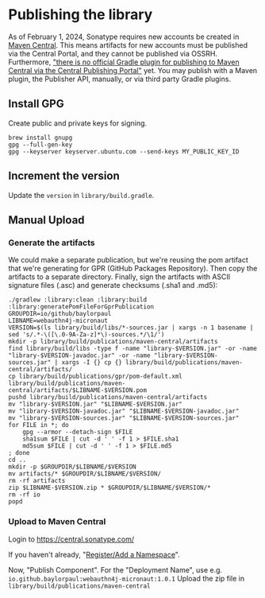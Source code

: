 # Publishing the library

As of February 1, 2024, Sonatype requires new accounts be created in [Maven Central](https://central.sonatype.com).
This means artifacts for new accounts must be published via the Central Portal, and they cannot be published via OSSRH.
Furthermore, ["there is no official Gradle plugin for publishing to Maven Central via the Central Publishing Portal"](https://central.sonatype.org/publish/publish-portal-gradle/)
yet. You may publish with a Maven plugin, the Publisher API, manually, or via third party Gradle plugins.

## Install GPG

Create public and private keys for signing.

	brew install gnupg
	gpg --full-gen-key
	gpg --keyserver keyserver.ubuntu.com --send-keys MY_PUBLIC_KEY_ID

## Increment the version

Update the `version` in `library/build.gradle`.

## Manual Upload

### Generate the artifacts

We could make a separate publication, but we're reusing the pom artifact that we're generating for GPR (GitHub Packages Repository).
Then copy the artifacts to a separate directory.
Finally, sign the artifacts with ASCII signature files (.asc) and generate checksums (.sha1 and .md5):

	./gradlew :library:clean :library:build :library:generatePomFileForGprPublication
	GROUPDIR=io/github/baylorpaul
	LIBNAME=webauthn4j-micronaut
	VERSION=$(ls library/build/libs/*-sources.jar | xargs -n 1 basename | sed 's/.*-\([\.0-9A-Za-z]*\)-sources.*/\1/')
	mkdir -p library/build/publications/maven-central/artifacts
	find library/build/libs -type f -name "library-$VERSION.jar" -or -name "library-$VERSION-javadoc.jar" -or -name "library-$VERSION-sources.jar" | xargs -I {} cp {} library/build/publications/maven-central/artifacts/
	cp library/build/publications/gpr/pom-default.xml library/build/publications/maven-central/artifacts/$LIBNAME-$VERSION.pom
	pushd library/build/publications/maven-central/artifacts
	mv "library-$VERSION.jar" "$LIBNAME-$VERSION.jar"
	mv "library-$VERSION-javadoc.jar" "$LIBNAME-$VERSION-javadoc.jar"
	mv "library-$VERSION-sources.jar" "$LIBNAME-$VERSION-sources.jar"
	for FILE in *; do
		gpg --armor --detach-sign $FILE
		sha1sum $FILE | cut -d ' ' -f 1 > $FILE.sha1
		md5sum $FILE | cut -d ' ' -f 1 > $FILE.md5
	; done
	cd ..
	mkdir -p $GROUPDIR/$LIBNAME/$VERSION
	mv artifacts/* $GROUPDIR/$LIBNAME/$VERSION/
	rm -rf artifacts
	zip $LIBNAME-$VERSION.zip * $GROUPDIR/$LIBNAME/$VERSION/*
	rm -rf io
	popd

### Upload to Maven Central

Login to https://central.sonatype.com/

If you haven't already, "[Register/Add a Namespace](https://blog.samzhu.dev/2024/04/20/Publishing-Your-Package-to-Maven-Central-in-2024/#Register-a-Namespace)".

Now, "Publish Component". For the "Deployment Name", use e.g. `io.github.baylorpaul:webauthn4j-micronaut:1.0.1`
Upload the zip file in `library/build/publications/maven-central`
